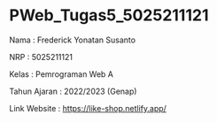 # PWeb_Tugas5_5025211121
Nama               : Frederick Yonatan Susanto

NRP                : 5025211121

Kelas              : Pemrograman Web A

Tahun Ajaran       : 2022/2023 (Genap)

Link Website : https://like-shop.netlify.app/
